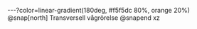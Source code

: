 ---?color=linear-gradient(180deg, #f5f5dc 80%, orange 20%)
@snap[north]
Transversell vågrörelse
@snapend
xz